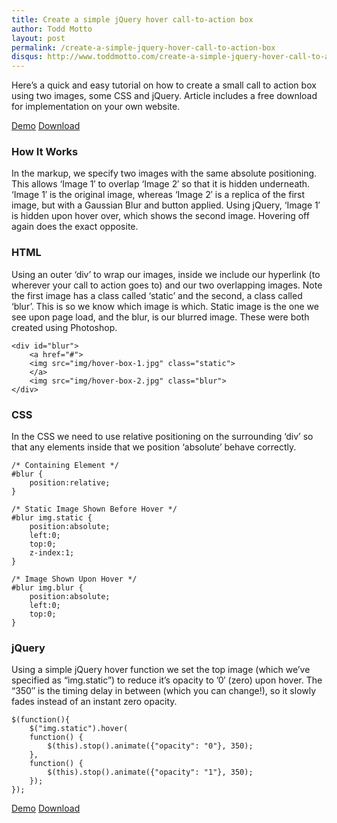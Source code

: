 ```yaml
---
title: Create a simple jQuery hover call-to-action box
author: Todd Motto
layout: post
permalink: /create-a-simple-jquery-hover-call-to-action-box
disqus: http://www.toddmotto.com/create-a-simple-jquery-hover-call-to-action-box
---
```


Here’s a quick and easy tutorial on how to create a small call to action box using two images, some CSS and jQuery. Article includes a free download for implementation on your own website.

<div class="download-box">
	<a href="//toddmotto.com/labs/hover-box" onclick="_gaq.push(['_trackEvent', 'Click', 'jQuery Hover Box Demo', 'jQuery Hover Demo Button']);">Demo</a>
	<a href="//toddmotto.com/labs/hover-box/hover-box.zip" onclick="_gaq.push(['_trackEvent', 'Click', 'jQuery Hover Box Download', 'jQuery Hover Box Download Button']);">Download</a>
</div>

### How It Works

In the markup, we specify two images with the same absolute positioning. This allows ‘Image 1′ to overlap ‘Image 2′ so that it is hidden underneath. ‘Image 1′ is the original image, whereas ‘Image 2′ is a replica of the first image, but with a Gaussian Blur and button applied. Using jQuery, ‘Image 1′ is hidden upon hover over, which shows the second image. Hovering off again does the exact opposite.

### HTML

Using an outer ‘div’ to wrap our images, inside we include our hyperlink (to wherever your call to action goes to) and our two overlapping images. Note the first image has a class called ‘static’ and the second, a class called ‘blur’. This is so we know which image is which. Static image is the one we see upon page load, and the blur, is our blurred image. These were both created using Photoshop.

    <div id="blur">
		<a href="#">
		<img src="img/hover-box-1.jpg" class="static">
		</a>
		<img src="img/hover-box-2.jpg" class="blur">
	</div>

### CSS

In the CSS we need to use relative positioning on the surrounding ‘div’ so that any elements inside that we position ‘absolute’ behave correctly.

    /* Containing Element */
    #blur {
    	position:relative;
    }
    
    /* Static Image Shown Before Hover */
    #blur img.static {
    	position:absolute;
    	left:0;
    	top:0;
    	z-index:1;
    }
    
    /* Image Shown Upon Hover */
    #blur img.blur {
    	position:absolute;
    	left:0;
    	top:0;
    }
    

### jQuery

Using a simple jQuery hover function we set the top image (which we’ve specified as “img.static”) to reduce it’s opacity to ’0′ (zero) upon hover. The “350″ is the timing delay in between (which you can change!), so it slowly fades instead of an instant zero opacity.

    $(function(){
    	$("img.static").hover(
    	function() {
    		$(this).stop().animate({"opacity": "0"}, 350);
    	},
    	function() {
    		$(this).stop().animate({"opacity": "1"}, 350);
    	});
    });
    
<div class="download-box">
	<a href="//toddmotto.com/labs/hover-box" onclick="_gaq.push(['_trackEvent', 'Click', 'jQuery Hover Box Demo', 'jQuery Hover Demo Button']);">Demo</a>
	<a href="//toddmotto.com/labs/hover-box/hover-box.zip" onclick="_gaq.push(['_trackEvent', 'Click', 'jQuery Hover Box Download', 'jQuery Hover Box Download Button']);">Download</a>
</div>